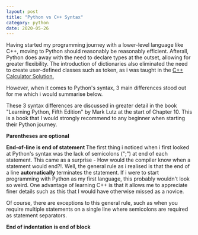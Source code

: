 ```yaml
---
layout: post
title: "Python vs C++ Syntax"
category: python
date: 2020-05-26
---
```


Having started my programming journey with a lower-level language like C++, moving to Python should reasonably be reasonably efficient. Afterall, Python does away with the need to declare types at the outset, allowing for greater flexibility. The introduction of dictionaries also eliminated the need to create user-defined classes such as token, as i was taught in the <a href="https://cchanzl.github.io/tableau/2020/05/01/C++-Calculator-Solution">C++ Calculator Solution. </a>

However, when it comes to Python's syntax, 3 main differences stood out for me which i would summarise below. 

These 3 syntax differences are discussed in greater detail in the book "Learning Python, Fifth Edition" by Mark Lutz at the start of Chapter 10. This is a book that I would strongly recommend to any beginner when starting their Python journey.

<b> Parentheses are optional </b>


<b> End-of-line is end of statement </b>
The first thing i noticed when i first looked at Python's syntax was the lack of semicolons (";") at end of each statement. This came as a surprise - How would the compiler know when a statement would end?!. Well, the general rule as i realised is that the end of a line <b>automatically</b> terminates the statement. If i were to start programming with Python as my first language, this probably wouldn't look so weird. One advantage of learning C++ is that it allows me to appreciate finer details such as this that I would have otherwise missed as a novice.

Of course, there are exceptions to this general rule, such as when you require multiple statements on a single line where semicolons are required as statement separators.

<b> End of indentation is end of block </b>
